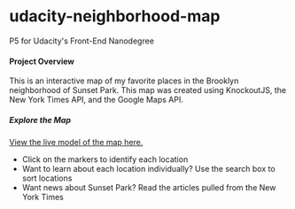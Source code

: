 # udacity-neighborhood-map
P5 for Udacity's Front-End Nanodegree
<h4>Project Overview</h4>
This is an interactive map of my favorite places in the Brooklyn neighborhood of Sunset Park.  This map was created using KnockoutJS, the New York Times API, and the Google Maps API.
<h5>Explore the Map</h5>
<a href="http://cdn.rawgit.com/anavasquez84/udacity-neighborhood-map/master/index.html" target=_blank>View the live model of the map here.</a> 
<ul>
<li>Click on the markers to identify each location</li>
<li>Want to learn about each location individually? Use the search box to sort locations  </li>
<li>Want news about Sunset Park? Read the articles pulled from the New York Times</li>
</ul>



